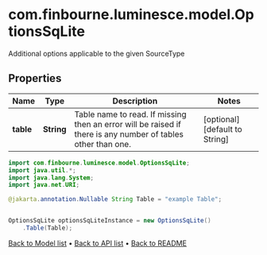 # com.finbourne.luminesce.model.OptionsSqLite
Additional options applicable to the given SourceType

## Properties

Name | Type | Description | Notes
------------ | ------------- | ------------- | -------------
**table** | **String** | Table name to read. If missing then an error will be raised if there is any number of tables other than one. | [optional] [default to String]

```java
import com.finbourne.luminesce.model.OptionsSqLite;
import java.util.*;
import java.lang.System;
import java.net.URI;

@jakarta.annotation.Nullable String Table = "example Table";


OptionsSqLite optionsSqLiteInstance = new OptionsSqLite()
    .Table(Table);
```


[Back to Model list](../README.md#documentation-for-models) &#8226; [Back to API list](../README.md#documentation-for-api-endpoints) &#8226; [Back to README](../README.md)
